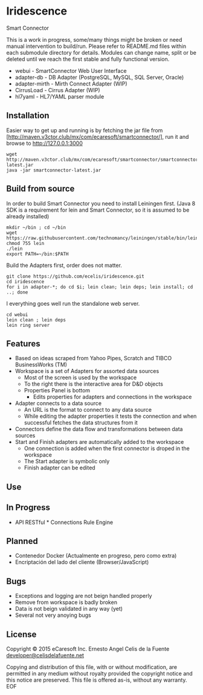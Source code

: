 # Iridescence

Smart Connector

This is a work in progress, some/many things might be broken or need
manual intervention to build/run. Please refer to README.md files within
each submodule directory for details. Modules can change name, split or
be deleted until we reach the first stable and fully functional version.

  * webui         - SmartConnector Web User Interface
  * adapter-db    - DB Adapter (PostgreSQL, MySQL, SQL Server, Oracle)
  * adapter-mirth - Mirth Connect Adapter (WIP)
  * CirrusLoad    - Cirrus Adapter        (WIP)
  * hl7yaml       - HL7/YAML parser module


## Installation

Easier way to get up and running is by fetching the jar file from
[http://maven.v3ctor.club/mx/com/ecaresoft/smartconnector/], run it and
browse to http://127.0.0.1:3000

    wget http://maven.v3ctor.club/mx/com/ecaresoft/smartconnector/smartconnector-latest.jar
    java -jar smartconnector-latest.jar

Build from source
-----------------

In order to build Smart Connector you need to install Leiningen first.
(Java 8 SDK is a requirement for lein and Smart Connector, so it is
assumed to be already installed)

    mkdir ~/bin ; cd ~/bin
    wget https://raw.githubusercontent.com/technomancy/leiningen/stable/bin/lein
    chmod 755 lein
    ./lein
    export PATH=~/bin:$PATH

Build the Adapters first, order does not matter.

    git clone https://github.com/ecelis/iridescence.git
    cd iridescence
    for i in adapter-*; do cd $i; lein clean; lein deps; lein install; cd ..; done

I everything goes well run the standalone web server.

    cd webui
    lein clean ; lein deps
    lein ring server


Features
--------

  * Based on ideas scraped from Yahoo Pipes, Scratch and TIBCO BusinessWorks (TM)
  * Workspace is a set of Adapters for assorted data sources
    * Most of the screen is used by the workspace
    * To the right there is the interactive area for D&D objects
    * Properties Panel is bottom
      - Edits properties for adapters and connections in the workspace
  * Adapter connects to a data source
    * An URL is the format to connect to any data source
    * While editing the adapter properties it tests the connection and
      when successful fetches the data structures from it
  * Connectors define the data flow and transformations between data
    sources
  * Start and Finish adapters are automatically added to the workspace
    * One connection is added when the first connector is droped in the
      workspace
    * The Start adapter is symbolic only
    * Finish adapter can be edited

Use
---




In Progress
-----------

   * API RESTful
    * Connections Rule Engine

Planned
-------

  * Contenedor Docker (Actualmente en progreso, pero como extra)
  * Encriptación del lado del cliente (Browser/JavaScript)

Bugs
----

  * Exceptions and logging are not beign handled properly
  * Remove from workspace is badly broken
  * Data is not beign validated in any way (yet)
  * Several not very anoying bugs




## License

Copyright © 2015 eCaresoft Inc.
Ernesto Angel Celis de la Fuente <developer@celisdelafuente.net>

Copying and distribution of this file, with or without modification,
are permitted in any medium without royalty provided the copyright
notice and this notice are preserved.  This file is offered as-is,
without any warranty.
EOF
